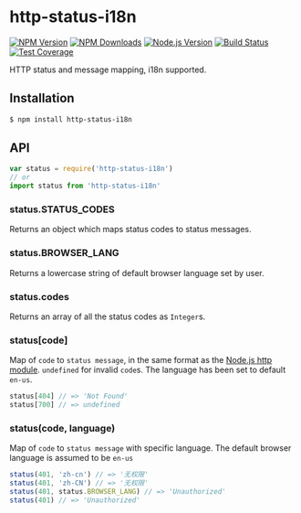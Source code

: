 # http-status-i18n

[![NPM Version][npm-image]][npm-url]
[![NPM Downloads][downloads-image]][downloads-url]
[![Node.js Version][node-version-image]][node-version-url]
[![Build Status][travis-image]][travis-url]
[![Test Coverage][coveralls-image]][coveralls-url]

HTTP status and message mapping, i18n supported.

## Installation

```sh
$ npm install http-status-i18n
```

## API

```js
var status = require('http-status-i18n')
// or 
import status from 'http-status-i18n'
```

### status.STATUS_CODES

Returns an object which maps status codes to status messages.

### status.BROWSER_LANG

Returns a lowercase string of default browser language set by user.

### status.codes

Returns an array of all the status codes as `Integer`s.

### status[code]

Map of `code` to `status message`, in the same format as the [Node.js http module](https://nodejs.org/dist/latest/docs/api/http.html#http_http_status_codes). `undefined` for invalid `code`s. The language has been set to default `en-us`.

```js
status[404] // => 'Not Found'
status[700] // => undefined
```

### status(code, language)

Map of `code` to `status message` with specific language. The default browser language is assumed to be `en-us`

```js
status(401, 'zh-cn') // => '无权限'
status(401, 'zh-CN') // => '无权限'
status(401, status.BROWSER_LANG) // => 'Unauthorized'
status(401) // => 'Unauthorized'
```

[npm-image]: https://img.shields.io/npm/v/http-status-i18n.svg
[npm-url]: https://npmjs.org/package/http-status-i18n
[node-version-image]: https://img.shields.io/node/v/http-status-i18n.svg
[node-version-url]: https://nodejs.org/en/download
[travis-image]: https://img.shields.io/travis/muwenzi/http-status-i18n.svg
[travis-url]: https://travis-ci.org/muwenzi/http-status-i18n
[coveralls-image]: https://img.shields.io/coveralls/muwenzi/http-status-i18n.svg
[coveralls-url]: https://coveralls.io/r/muwenzi/http-status-i18n?branch=master
[downloads-image]: https://img.shields.io/npm/dm/http-status-i18n.svg
[downloads-url]: https://npmjs.org/package/http-status-i18n
